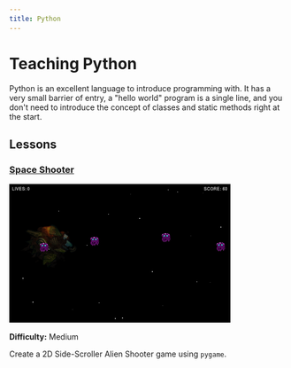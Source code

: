 ```yaml
---
title: Python
---
```


# Teaching Python

Python is an excellent language to introduce programming with. It has a very
small barrier of entry, a "hello world" program is a single line, and you don't
need to introduce the concept of classes and static methods right at the start.

## Lessons

### [Space Shooter](space_shooter/)

<a href="space_shooter/">
<img src="space_shooter/lesson/015.png" alt="Screenshot" style="max-height: 250px" />
</a>

**Difficulty:** Medium

Create a 2D Side-Scroller Alien Shooter game using `pygame`.
